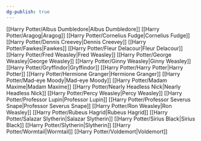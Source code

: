 ```yaml
---
dg-publish: true
---
```

[[Harry Potter/Albus Dumbledore\|Albus Dumbledore]]
[[Harry Potter/Aragog\|Aragog]]
[[Harry Potter/Cornelius Fudge\|Cornelius Fudge]]
[[Harry Potter/Dennis Creevey\|Dennis Creevey]]
[[Harry Potter/Fawkes\|Fawkes]]
[[Harry Potter/Fleur Delacour\|Fleur Delacour]]
[[Harry Potter/Fred Weasley\|Fred Weasley]]
[[Harry Potter/George Weasley\|George Weasley]]
[[Harry Potter/Ginny Weasley\|Ginny Weasley]]
[[Harry Potter/Gryffindor\|Gryffindor]]
[[Harry Potter/Harry Potter\|Harry Potter]]
[[Harry Potter/Hermione Granger\|Hermione Granger]]
[[Harry Potter/Mad-eye Moody\|Mad-eye Moody]]
[[Harry Potter/Madam Maxime\|Madam Maxime]]
[[Harry Potter/Nearly Headless Nick\|Nearly Headless Nick]]
[[Harry Potter/Percy Weasley\|Percy Weasley]]
[[Harry Potter/Professor Lupin\|Professor Lupin]]
[[Harry Potter/Professor Severus Snape\|Professor Severus Snape]]
[[Harry Potter/Ron Weasley\|Ron Weasley]]
[[Harry Potter/Rubeus Hagrid\|Rubeus Hagrid]]
[[Harry Potter/Salazar Slytherin\|Salazar Slytherin]]
[[Harry Potter/Sirius Black\|Sirius Black]]
[[Harry Potter/Slytherin\|Slytherin]]
[[Harry Potter/Wormtail\|Wormtail]]
[[Harry Potter/Voldemort\|Voldemort]]
